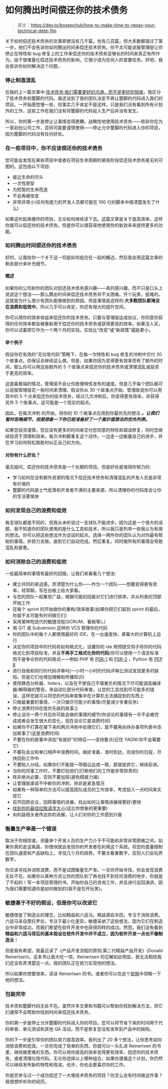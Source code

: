 # 如何腾出时间偿还你的技术债务

> 原文：<https://dev.to/bosepchuk/how-to-make-time-to-repay-your-technical-debt-1lm>

关于如何偿还技术债务的文章即使没有几千篇，也有几百篇，但大多数都错过了第一步。他们不会告诉你如何腾出时间来偿还技术债务。你不太可能说服管理层让你停止在特性和 bug 修复上的工作来偿还你的技术债务足够长的时间来真正有所作为。由于很难量化偿还技术债务的影响，它很少成为任何人的首要任务。好吧，我会告诉你如何解决这个问题。

### 停止制造混乱

在我的上一篇文章中:[技术债务:我们需要更好的沟通，而不是更好的隐喻](https://smallbusinessprogramming.com/technical-debt-need-better-communication-not-better-metaphors/)，我区分了技术债务和蹩脚的代码。我还谈到了我的团队决定不再让蹩脚的代码进入我们的项目。一开始感觉慢一些，但事实几乎肯定不是这样。只是我们没有看到所有计划外的工作，这些工作在我们没有将蹩脚的代码投入生产后并没有发生。

所以，你的第一步是停止让事情变得更糟。战略性地使用技术债务——除非你在为一家初创公司工作，否则可能要谨慎使用——停止允许蹩脚的代码进入你的项目，因为蹩脚的代码没有任何好处。

### 在一些项目中，你不应该偿还你的技术债务

您可能会发现在某些项目中或者在项目生命周期的某些阶段偿还技术债务是无利可图的。这包括以下项目:

*   接近生命的尽头
*   一次性原型
*   为短暂的生命而造
*   不会再被改变
*   非常非常小(任何有能力的开发人员都可能在 100 行的脚本中搞清楚发生了什么)

如果这听起来像你的项目，无论如何继续读下去。这篇文章是关于提高效率，这样你就可以偿还你的技术债务。但是你可以很容易地使用你的新效率来提供更多的功能。

### 如何腾出时间偿还你的技术债务

好的，让我给你一个关于这一切是如何组合在一起的概述，然后我会用这篇文章的剩余部分来补充细节。

#### 概述

如果你的公司和你的团队对偿还技术债务感兴趣——真的感兴趣，而不只是口头上说说这个想法——那么腾出时间来偿还技术债务并不太困难。开个玩笑，挺难的。这就是为什么很少有团队能够做到的原因。但是事情是这样的:**大多数团队都淹没在浪费和低效中**。所以几乎可以肯定，你还有很大的提升空间。

你可以用你的效率收益来偿还你的技术债务。只要与管理层达成协议，你同意你获得的任何效率都会被重新用于偿还你的技术债务或获得更高的效率。如果没人买，你可以试着把它作为一个两个月的实验。实验比“改变”或“新政策”威胁更小。

#### 举个例子

假设你在有效的“无垃圾代码”策略下，在每一次特性和 bug 修复的冲刺中交付 30 个故事点。你保证会继续这么做。但是，如果你因为变得更有效率而有了额外的时间，那么你可以用这些额外的 5 个故事点来偿还你的技术债务或清理混乱或投资于更高的效率。

这是最极端的情况，管理层不会让你放慢特性发布的速度。但是几乎每个团队都可以说服管理层花一些时间来清理。假设你从 30 个故事点开始，管理层说你可以用其中的 5 个点来偿还你的技术债务，经过几次冲刺后，你变得更有效率，并获得另外 5 个故事点。这可能是一个现实的起点。

因此，在每次冲刺 的开始，将你的 10 个故事点应用到你最优先的想法 ***。让我们暂时忽略细节，但是想象一下你已经准备好了一个高价值想法的优先列表。***

如果您投资谨慎，您应该有更多的时间来交付您同意的特性和错误修复，同时您继续投资于清理和效率。每次冲刺都重复这个动作。一边走一边衡量自己的进步，并在学习如何轻松取胜时纠正自己的方向。

#### 对你有什么好处？

毫无疑问，偿还你的技术债务是一个长期的项目。但是好处是值得你努力的:

*   学习如何在没有额外资源的情况下偿还技术债务和清理混乱的开发人员是非常有价值的
*   蹩脚的代码是士气低落和开发者不满的主要来源，所以清理你的代码库会让你的生活更愉快

### 如何发现自己的浪费和低效

每支球队都是不同的，但我从未听说过一支球队不能进步。因为这是一个很大的话题，我不知道你的团队使用的是什么工具和技术，所以我只是列举一些我认为有用的想法。你可以把这些想法作为谈话的起点。选择一两件你的团队认为对你最有帮助的事情，并努力去做，直到它们自动完成。然后重复。同时做所有的事情会导致混乱和疲惫。

### 如何消除自己的浪费和低效

一些最简单的事情有最好的回报。让我们来看看几个想法:

*   建立共同的紧迫感。弄清楚为什么你——作为一个团队——想要变得更有效率。经常聊。写在白板上给大家看。
*   与您的团队一起集思广益，根据可能的回报对它们进行排序，并从列表的顶部开始工作
*   在每个 sprint 的开始做你的重构/效率故事(如果你把它们留到 sprint 的最后，你就不太可能有时间做它们)
*   采用某种短迭代的敏捷流程(SCRUM、看板等)。)
*   用 GIT 或 Subversion 这样的 VCS 管理你的代码
*   你的团队中的每个人都使用最好的 IDE，在一台速度快、屏幕大的计算机上运行
*   决定你的项目中的代码将如何格式化，设置你的 ide 用预提交钩子将你的代码格式化到项目标准，并且**不再手工格式化你的代码**(你可以使用一个语言标准而不是争论你的代码格式——例如 PHP 有 [PSR-1](http://www.php-fig.org/psr/psr-1/) 和 [PSR-2](http://www.php-fig.org/psr/psr-2/) ，Python 有 [PEP 8](https://www.python.org/dev/peps/pep-0008/)
*   进行自我和同行的代码评审吗(一小时一小时的代码评审比测试发现更多的缺陷，但是它们也增加理解和传播知识)
*   使用静态分析器、linters，以及在不使自己不堪重负的情况下尽可能调高编译器/解释器的警告，来自动化部分代码审查。让您的工具找到尽可能多的错误，这样您就可以将您的代码审查集中在计算机无法捕捉到的东西上
*   只做最重要的事情，一次只做尽可能少的事情(尽量减少多重任务)
*   停止浪费时间在低优先级的故事上
*   停止谈论一两个月后你可能会做的事情的细节(你谈论的事情有一半不会被完成或者会发生很大的变化，现在谈论它是浪费时间)
*   如果你不打算在接下来的两次冲刺中处理它们，就不要再向待办事项列表中添加故事了(这是浪费时间)
*   不要在你的故事中添加“有就好”的特征——坚持要点(记住 YAGNI:你不会需要它)
*   不要在会议和单口相声中浪费时间。做好准备，准时到达，完成你的日程，尽快回到工作中
*   不要陷入分歧。如果你们不能就一项倡议达成一致，那就放弃它，继续前进。
*   当你的同事工作时，不要打扰他们(打断他们的工作是非常昂贵的)
*   除非绝对必要，否则不要加班(避免精疲力竭)
*   让管理层承诺不中断你的冲刺，除非是紧急情况
*   如果有一种简单的方法可以提高团队成员的工作效率，考虑投入一点时间来实现它
*   召开回顾会议，回顾事情的进展，找出如何让事情进展得更好/更快
*   [找到你的最佳拉取请求大小](https://smallbusinessprogramming.com/optimal-pull-request-size/)(这比你想象的更重要)
*   向利益相关者传达你的进展，让人们对你的工作感到兴奋

### 衡量生产率是一个错误

取决于你相信谁，测量单个开发人员的生产力介于不可能和非常非常困难之间。如果你真的走这条路，你很快就会发现你的开发者在利用这个系统。将您的度量限制在团队速度和产品缺陷上。寻找几个月的趋势。不要太看重数字，否则人们会玩弄数字。

你应该寻找并消除浪费，而不是试图衡量生产率。一旦你开始寻找，你会发现浪费无处不在。如果你以某种方式让你的团队到了再也找不到任何浪费的地步，你就是了不起的！写一本项目管理的书，开始你自己的咨询工作，并且进行巡回演讲，因为我们需要知道你是如何做到的(我不是在开玩笑)。

### 敏捷基于不好的假设，但是你可以改进它

敏捷借鉴了制造业的理念，比如精益和六适马。精益源自丰田，专注于消除浪费。六适马来自摩托罗拉，专注于最小化差异。敏捷采纳了这些想法，因为它们在制造业中非常成功，而我们希望在软件开发中也获得同样的成功。然而，我们没有看到**精益和六适马背后的基本假设在软件开发中并不成立，因为软件开发一点也不像制造业**！

但是我有希望。我最近读了《产品开发流程的原则:第二代精益产品开发》(Donald Reinertsen)。这本书让我大吃一惊。Reinertsen 的见解如此明显，我无法相信我们还没有弄清楚这一点。我的团队正在努力实现他的想法。

所以如果你想要效率，读读 Reinertsen 的书。或者你可以在这个[视频](https://youtu.be/L6v6W7jkwok)中领略一下他的想法。

### 包装完毕

技术债和蹩脚代码无处不在。虽然许多文章和书籍可以帮助你找到解决方法，但它们通常不会帮助你找到时间来偿还技术债务。

你的第一步是停止允许蹩脚的代码进入你的项目。您可以将节省下来的时间用于代码审查、单元测试和其他 QA 活动，而不是修复您没有发布到产品中的缺陷。

你的下一步是引导你的团队努力提高效率。我列出了 20 多个想法，让你思考如何消除浪费和低效。一旦你完成了简单的东西，你就可以一头扎进 Reinertsen 的书里，继续做更难的东西。你可以用你提高的效率变得更有效率，偿还你的技术债务，或者清理垃圾代码。无论你选择以上哪种组合，如果你遵循这个计划，你仍然可以继续发布新的特性和改进。也许，你也会更喜欢你的工作。

你是否参与过一个成功偿还了一大堆技术债务的项目？你怎么会有时间做这件事？我很想听听你的经历。